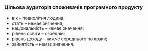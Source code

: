 ### Цільова аудиторія споживачів програмного продукту

- вік – повнолітня людина;
- стать – немає значення;
- національність – немає значення;
- рівень освіти – середній;
- рівень доходу – нижче середнього по країні;
- зайнятість – немає значення.
